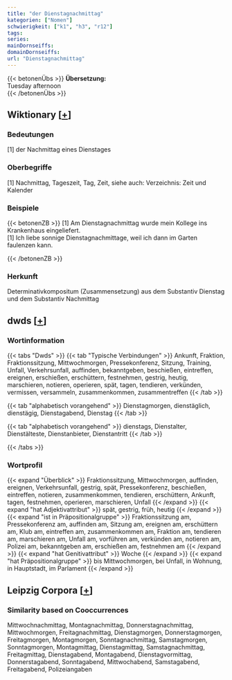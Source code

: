 ```yaml
---
title: "der Dienstagnachmittag"
kategorien: ["Nomen"]
schwierigkeit: ["k1", "h3", "r12"]
tags:
series:
mainDornseiffs:
domainDornseiffs:
url: "Dienstagnachmittag"
---
```


{{< betonenÜbs >}}
**Übersetzung:**  
Tuesday afternoon  
{{< /betonenÜbs >}}

## Wiktionary [[+](https://de.wiktionary.org/wiki/Dienstagnachmittag)]

### Bedeutungen
[1] der Nachmittag eines Dienstages  

### Oberbegriffe
[1] Nachmittag, Tageszeit, Tag, Zeit, siehe auch: Verzeichnis: Zeit und Kalender  

### Beispiele
{{< betonenZB >}}
[1] Am Dienstagnachmittag wurde mein Kollege ins Krankenhaus eingeliefert.  
[1] Ich liebe sonnige Dienstagnachmittage, weil ich dann im Garten faulenzen kann.  

{{< /betonenZB >}}
### Herkunft
Determinativkompositum (Zusammensetzung) aus dem Substantiv Dienstag und dem Substantiv Nachmittag  



## dwds [[+](https://www.dwds.de/wb/Dienstagnachmittag)]

### Wortinformation
{{< tabs "Dwds" >}}
{{< tab "Typische Verbindungen" >}}
Ankunft, Fraktion, Fraktionssitzung, Mittwochmorgen, Pressekonferenz, Sitzung, Training, Unfall, Verkehrsunfall, auffinden, bekanntgeben, beschießen, eintreffen, ereignen, erschießen, erschüttern, festnehmen, gestrig, heutig, marschieren, notieren, operieren, spät, tagen, tendieren, verkünden, vermissen, versammeln, zusammenkommen, zusammentreffen
{{< /tab >}}

{{< tab "alphabetisch vorangehend" >}}
Dienstagmorgen, dienstäglich, dienstägig, Dienstagabend, Dienstag
{{< /tab >}}

{{< tab "alphabetisch vorangehend" >}}
dienstags, Dienstalter, Dienstälteste, Dienstanbieter, Dienstantritt
{{< /tab >}}

{{< /tabs >}}

### Wortprofil
{{< expand "Überblick" >}} Fraktionssitzung, Mittwochmorgen, auffinden, ereignen, Verkehrsunfall, gestrig, spät, Pressekonferenz, beschießen, eintreffen, notieren, zusammenkommen, tendieren, erschüttern, Ankunft, tagen, festnehmen, operieren, marschieren, Unfall {{< /expand >}}
{{< expand "hat Adjektivattribut" >}} spät, gestrig, früh, heutig {{< /expand >}}
{{< expand "ist in Präpositionalgruppe" >}} Fraktionssitzung am, Pressekonferenz am, auffinden am, Sitzung am, ereignen am, erschüttern am, Klub am, eintreffen am, zusammenkommen am, Fraktion am, tendieren am, marschieren am, Unfall am, vorführen am, verkünden am, notieren am, Polizei am, bekanntgeben am, erschießen am, festnehmen am {{< /expand >}}
{{< expand "hat Genitivattribut" >}} Woche {{< /expand >}}
{{< expand "hat Präpositionalgruppe" >}} bis Mittwochmorgen, bei Unfall, in Wohnung, in Hauptstadt, im Parlament {{< /expand >}}

## Leipzig Corpora [[+](https://corpora.uni-leipzig.de/en/res?word=Dienstagnachmittag&corpusId=deu_newscrawl-public_2018)]


### Similarity based on Cooccurrences
Mittwochnachmittag, Montagnachmittag, Donnerstagnachmittag, Mittwochmorgen, Freitagnachmittag, Dienstagmorgen, Donnerstagmorgen, Freitagmorgen, Montagmorgen, Sonntagnachmittag, Samstagmorgen, Sonntagmorgen, Montagmittag, Dienstagmittag, Samstagnachmittag, Freitagmittag, Dienstagabend, Montagabend, Dienstagvormittag, Donnerstagabend, Sonntagabend, Mittwochabend, Samstagabend, Freitagabend, Polizeiangaben

